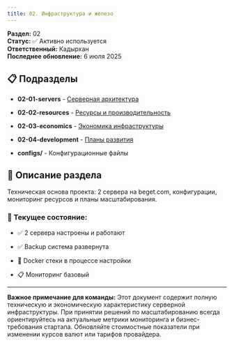 ```yaml
---
title: 02. Инфраструктура и железо
---
```


**Раздел:** 02\
**Статус:** ✅ Активно используется\
**Ответственный:** Кадырхан\
**Последнее обновление:** 6 июля 2025

## 📋 Подразделы

-  **02-01-servers** - [Серверная архитектура](./02-01-servers/README)

-  **02-02-resources** - [Ресурсы и производительность](./02-02-resources/README)

-  **02-03-economics** - [Экономика инфраструктуры](./02-03-economics/README)

-  **02-04-development** - [Планы развития](./02-04-development/README)

-  **configs/** - Конфигурационные файлы

## 📖 Описание раздела

Техническая основа проекта: 2 сервера на beget.com, конфигурации, мониторинг ресурсов и планы масштабирования.

### 🎯 Текущее состояние:

-  ✅ 2 сервера настроены и работают

-  ✅ Backup система развернута

-  🔄 Docker стеки в процессе настройки

-  📋 Мониторинг базовый

---

**Важное примечание для команды:** Этот документ содержит полную техническую и экономическую характеристику серверной инфраструктуры. При принятии решений по масштабированию всегда ориентируйтесь на актуальные метрики мониторинга и бизнес-требования стартапа. Обновляйте стоимостные показатели при изменении курсов валют или тарифов провайдера.